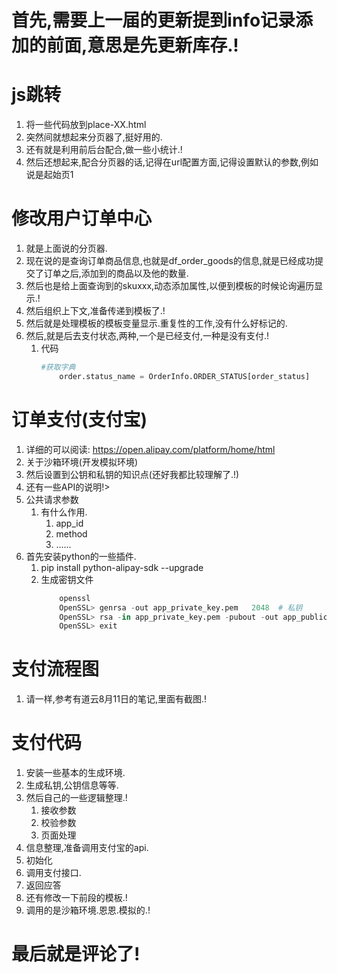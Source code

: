 # 首先,需要上一届的更新提到info记录添加的前面,意思是先更新库存.!


# js跳转
1. 将一些代码放到place-XX.html
2. 突然间就想起来分页器了,挺好用的.
3. 还有就是利用前后台配合,做一些小统计.!
4. 然后还想起来,配合分页器的话,记得在url配置方面,记得设置默认的参数,例如说是起始页1

# 修改用户订单中心
1. 就是上面说的分页器.
2. 现在说的是查询订单商品信息,也就是df_order_goods的信息,就是已经成功提交了订单之后,添加到的商品以及他的数量.
3. 然后也是给上面查询到的skuxxx,动态添加属性,以便到模板的时候论询遍历显示.!
4. 然后组织上下文,准备传递到模板了.!
5. 然后就是处理模板的模板变量显示.重复性的工作,没有什么好标记的.
6. 然后,就是后去支付状态,两种,一个是已经支付,一种是没有支付.!
    1. 代码
        ```python
        #获取字典
            order.status_name = OrderInfo.ORDER_STATUS[order_status]
        ```

# 订单支付(支付宝)
1. 详细的可以阅读:
    https://open.alipay.com/platform/home/html
2. 关于沙箱环境(开发模拟环境)
3. 然后设置到公钥和私钥的知识点(还好我都比较理解了.!)
4. 还有一些API的说明!>
5. 公共请求参数
    1. 有什么作用.
        1. app_id
        2. method
        3. ......
6. 首先安装python的一些插件.
    1. pip install python-alipay-sdk --upgrade
    2. 生成密钥文件
        ```python
            openssl
            OpenSSL> genrsa -out app_private_key.pem   2048  # 私钥
            OpenSSL> rsa -in app_private_key.pem -pubout -out app_public_key.pem # 导出公钥
            OpenSSL> exit
        ```


# 支付流程图
1. 请一样,参考有道云8月11日的笔记,里面有截图.!

# 支付代码
1. 安装一些基本的生成环境.
2. 生成私钥,公钥信息等等.
3. 然后自己的一些逻辑整理.!
    1. 接收参数
    2. 校验参数
    3. 页面处理
4. 信息整理,准备调用支付宝的api.
5. 初始化
6. 调用支付接口.
7. 返回应答
8. 还有修改一下前段的模板.!
9. 调用的是沙箱环境.恩恩.模拟的.!

# 最后就是评论了!